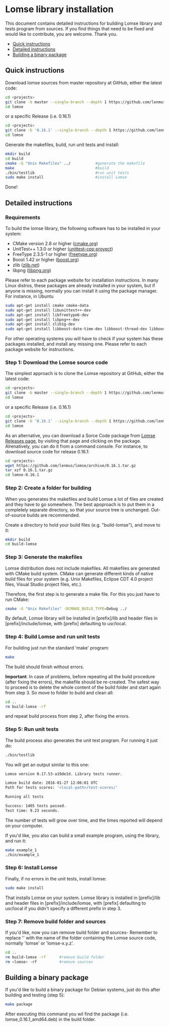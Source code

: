 Lomse library installation
======================================

This document contains detailed instructions for building Lomse library and tests
program from sources. If you find things that need to be fixed and would like to contribute, you are welcome. Thank you.

* [Quick instructions](#quick)
* [Detailed instructions](#detailed)
* [Building a binary package](#package)


<a name="quick">Quick instructions</a>
----------------------------------------

Download lomse sources from master repository at GitHub, either the latest code:
```bash
cd <projects>
git clone -b master --single-branch --depth 1 https://github.com/lenmus/lomse.git
cd lomse
```

or a specific Release (i.e. 0.16.1)
```bash
cd <projects>
git clone -b '0.16.1' --single-branch --depth 1 https://github.com/lenmus/lomse.git
cd lomse
```

Generate the makefiles, build, run unit tests and install:

```bash
mkdir build
cd build
cmake -G "Unix Makefiles" ../           #generate the makefile
make                                    #build
./bin/testlib                           #run unit tests
sudo make install                       #install Lomse
```
Done!

<a name="detailed">Detailed instructions</a>
----------------------------------------------


### Requirements ###

To build the lomse library, the following software has to be installed in your system:

- CMake version 2.8 or higher ([cmake.org](http://www.cmake.org))
- UnitTest++ 1.3.0 or higher ([unittest-cpp proyect](http://unittest-cpp.sourceforge.net/))
- FreeType 2.3.5-1 or higher ([freetype.org](http://www.freetype.org/))
- Boost 1.42 or higher ([boost.org](http://www.boost.org/))
- zlib ([zlib.net](http://zlib.net/))
- libpng ([libpng.org](http://www.libpng.org/))

Please refer to each package website for installation instructions. In many Linux distros, these packages are already installed in your system, but if anyone is missing, normally you can install it using the package manager. For instance, in Ubuntu
```bash
sudo apt-get install cmake cmake-data
sudo apt-get install libunittest++-dev
sudo apt-get install libfreetype6-dev
sudo apt-get install libpng++-dev
sudo apt-get install zlib1g-dev
sudo apt-get install libboost-date-time-dev libboost-thread-dev libboost-system-dev
```

For other  operating systems you will have to check if your system has these packages installed, and install any missing one. Please refer to each package website for instructions.


### Step 1: Download the Lomse source code ###

The simplest approach is to clone the Lomse repository at GitHub, either the latest code:
```bash
cd <projects>
git clone -b master --single-branch --depth 1 https://github.com/lenmus/lomse.git
cd lomse
```

or a specific Release (i.e. 0.16.1)
```bash
cd <projects>
git clone -b '0.16.1' --single-branch --depth 1 https://github.com/lenmus/lomse.git
cd lomse
```

As an alternative, you can download a Sorce Code package from [Lomse Releases page](https://github.com/lenmus/lomse/releases), by visiting that page and clicking on the package. Alrenatively, you can do it from a command console. For instance, to download source code for release 0.16.1:
```bash
cd <projects>
wget https://github.com/lenmus/lomse/archive/0.16.1.tar.gz
tar xzf 0.16.1.tar.gz
cd lomse-0.16.1
```


### Step 2: Create a folder for building ###

When you generates the makefiles and build Lomse a lot of files are created and they have to go somewhere. The best apoproach is to put them in a completely separate directory, so that
your source tree is unchanged. Out-of-source builds are recommended. 

Create a directory to hold your build files (e.g. "build-lomse"), and move to it:

```bash
mkdir build
cd build-lomse
```

### Step 3: Generate the makefiles ###

Lomse distribution does not include makefiles. All makefiles are generated
with CMake build system. CMake can generate different kinds of
native build files for your system (e.g. Unix Makefiles, Eclipse CDT 4.0
project files, Visual Studio project files, etc.).

Therefore, the first step is to generate a make file. For this you just have to run CMake:
```bash
cmake -G "Unix Makefiles" -DCMAKE_BUILD_TYPE=Debug ../

```
By default, Lomse library will be installed
in [prefix]/lib and header files in [prefix]/include/lomse, with [prefix]
defaulting to usr/local.


### Step 4: Build Lomse and run unit tests ###
For building just run the standard 'make' program:
```bash
make
```
The build should finish without errors. 

**Important**: In case of problems, before repeating all the build procedure (after fixing the errors), the makefile should be re-created. The safest way to proceed is to delete the whole content of the build folder and start again from step 3. So move to folder to build and clean all:

```bash
cd ..
rm build-lomse -rf
```
and repeat build process from step 2, after fixing the errors.


### Step 5: Run unit tests ###

The build process also generates the unit test program. For running it just do:
```bash
./bin/testlib
```
You will get an output similar to this one:
```bash
Lomse version 0.17.53-a19de1d. Library tests runner.

Lomse build date: 2016-01-27 12:06:01 UTC
Path for tests scores: '<local-path>/test-scores/'

Running all tests

Success: 1405 tests passed.
Test time: 9.23 seconds.

```
The number of tests will grow over time, and the times reported will depend on your computer.


If you'd like, you also can build a small example program, using the library, and run it:
```bash
make example_1
./bin/example_1
```

### Step 6: Install Lomse ###
Finally, if no errors in the unit tests, install lomse:
```bash
sudo make install
```
That installs Lomse on your system. Lomse library is installed
in [prefix]/lib and header files in [prefix]/include/lomse, with [prefix]
defaulting to usr/local if you didn't specify a different prefix in step 3.


### Step 7: Remove build folder and sources ###

If you'd like, now you can remove build folder and sources- Remember to replace '<lomse>' with the name of the folder containing the Lomse source code, normally 'lomse' or 'lomse-x.y.z'.
```bash
cd ..
rm build-lomse -rf      #remove build folder
rm <lomse> -rf          #remove sources
```

<a name="package">Building a binary package</a>
--------------------------------------------------

If you'd like to build a binary package for Debian systems, just do this after building and testing (step 5):
```bash
make package
```

After executing this command you wil find the package (i.e. lomse_0.16.1_amd64.deb) in the build folder.


